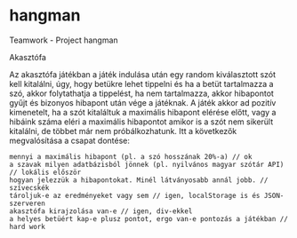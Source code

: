 # hangman
Teamwork - Project hangman

Akasztófa

Az akasztófa játékban a játék indulása után egy random kiválasztott szót kell kitalálni, úgy, hogy betükre lehet tippelni és ha a betüt tartalmazza a szó, akkor folytathatja a tippelést, ha nem tartalmazza, akkor hibapontot gyűjt és bizonyos hibapont után vége a játéknak. A játék akkor ad pozitív kimenetelt, ha a szót kitaláltuk a maximális hibapont elérése előtt, vagy a hibáink száma eléri a maximális hibapontot amikor is a szót nem sikerült kitalálni, de többet már nem próbálkozhatunk.
Itt a következők megvalósítása a csapat dontése:

    mennyi a maximális hibapont (pl. a szó hosszának 20%-a) // ok
    a szavak milyen adatbázisból jönnek (pl. nyilvános magyar szótár API) // lokális először
    hogyan jelezzük a hibapontokat. Minél látványosabb annál jobb. // szívecskék
    tároljuk-e az eredményeket vagy sem // igen, localStorage is és JSON-szerveren
    akasztófa kirajzolása van-e // igen, div-ekkel
    a helyes betüért kap-e plusz pontot, ergo van-e pontozás a játékban // hard work
